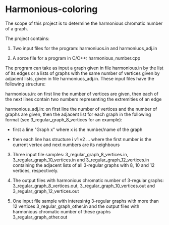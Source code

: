 # Harmonious-coloring
The scope of this project is to determine the harmonious chromatic number of a graph.

The project contains:

1. Two input files for the program: harmoniuos.in and harmoniuos_adj.in

2. A sorce file for a program in C/C++:  harmonious_number.cpp

The program can take as input a graph given in file harmonious.in by the list of its edges or a lists of graphs with the same number of vertices given by adjacent lists, given in file harmoniuos_adj.in. These input files have the following structure:

harmonious.in: on  first line the number of vertices are given, then each of the next lines contain two numbers representing the extremities of an edge

harmonious_adj.in: on  first line the number of vertices  and the number of graphs are given, then the adjacent list for each graph in the following format (see 3_regular_graph_8_vertices for an example):

- first a line "Graph x" where x is the number/name of the graph 

- then each line has structure i  v1 v2 ... where the first number is the current vertex and next numbers are its neighbours


3. Three input file samples: 3_regular_graph_8_vertices.in, 3_regular_graph_10_vertices.in and 3_regular_graph_12_vertices.in containing the adjacent lists of all 3-regular graphs with 8, 10 and 12 vertices, respectively.

4. The output files with harmonious chromatic number of 3-regular graphs: 3_regular_graph_8_vertices.out, 3_regular_graph_10_vertices.out and 3_regular_graph_12_vertices.out

5. One input file sample with interesintg 3-regular graphs with more than 12 vertices 3_regular_graph_other.in and the output files with harmonious chromatic number of these graphs 3_regular_graph_other.out 



